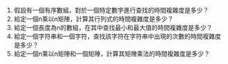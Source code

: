 

1. 假設有一個有序數組，對於一個特定數字進行查找的時間複雜度是多少？
2. 給定一個n乘以n矩陣，計算其行列式的時間複雜度是多少？
3. 給定一個長度為n的數組，在其中查找最小和最大值的時間複雜度是多少？
4. 給定一個字符串和一個字符，查找該字符在字符串中出現的次數的時間複雜度是多少？
5. 給定一個n乘以n矩陣和一個矩陣，計算其矩陣乘法的時間複雜度是多少？